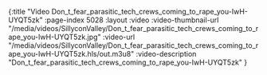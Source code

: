 {:title "Video Don_t_fear_parasitic_tech_crews_coming_to_rape_you-IwH-UYQT5zk" :page-index 5028 :layout :video :video-thumbnail-url "/media/videos/SillyconValley/Don_t_fear_parasitic_tech_crews_coming_to_rape_you-IwH-UYQT5zk.jpg" :video-url "/media/videos/SillyconValley/Don_t_fear_parasitic_tech_crews_coming_to_rape_you-IwH-UYQT5zk.hls/out.m3u8" :video-description "Don_t_fear_parasitic_tech_crews_coming_to_rape_you-IwH-UYQT5zk" }
